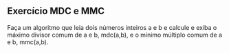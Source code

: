 ## Exercício MDC e MMC
Faça um algoritmo que leia dois números inteiros a e b e calcule e exiba o máximo divisor comum de a e b, mdc(a,b), e o mínimo múltiplo comum de a e b, mmc(a,b).
